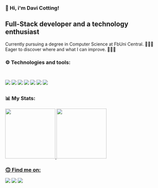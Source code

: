 ### 🤙 Hi, i'm Davi Cotting!
## Full-Stack developer and a technology enthusiast

<p>Currently pursuing a degree in Computer Science at FbUni Central. 👨🏻‍🎓<br>Eager to discover where and what I can improve. 🕵🏻‍♂️</p>
<div style=display: flex"> 


    
  ### ⚙️ Technologies and tools:

  ##

<div style=display: inline_block"><br>
   <img 
  src="https://img.shields.io/badge/HTML5-E34F26?style=for-the-badge&logo=html5&logoColor=white"/>
  <img 
  src="https://img.shields.io/badge/CSS3-1572B6?style=for-the-badge&logo=css3&logoColor=white"/>
  <img 
  src="https://img.shields.io/badge/JavaScript-323330?style=for-the-badge&logo=javascript&logoColor=F7DF1E"/>
  <img 
  src="https://img.shields.io/badge/Node.js-43853D?style=for-the-badge&logo=node.js&logoColor=white"/>
  <img 
  src="https://img.shields.io/badge/MySQL-00000F?style=for-the-badge&logo=mysql&logoColor=white"/>
  <img
  src="https://img.shields.io/badge/React-20232A?style=for-the-badge&logo=react&logoColor=61DAF"/>
   <img
  src="https://img.shields.io/badge/Tailwind_CSS-38B2AC?style=for-the-badge&logo=tailwind-css&logoColor=white"/>

</div>

</div>

##
 ### 📊 My Stats:
  
<div>
  <a href="https://github.com/davicotting">
  <img height="160em" src="https://github-readme-stats.vercel.app/api?username=davicotting&show_icons=true&theme=midnight-purple&include_all_commits=true&count_private=true"/>
  <img height="160em" src="https://github-readme-stats.vercel.app/api/top-langs/?username=davicotting&layout=compact&langs_count=16&theme=midnight-purple"/>
</div>
</div>

### 🙃 Find me on:

<div style=display: inline_block">
  <a href="mailto:khonshu23@gmail.com" target="_blank"><img src="https://img.shields.io/badge/Gmail-D14836?style=for-the-badge&logo=gmail&logoColor=white"></a>
  <a href="instagram.com/cottingdavi" target="_blank"><img src="https://img.shields.io/badge/Instagram-E4405F?style=for-the-badge&logo=instagram&logoColor=white"></a>
  <a href="https://www.linkedin.com/in/davi-cotting-1b7578260/" target="_blank"><img src="https://img.shields.io/badge/LinkedIn-0077B5?style=for-the-badge&logo=linkedin&logoColor=white"></a>
  
</div>
